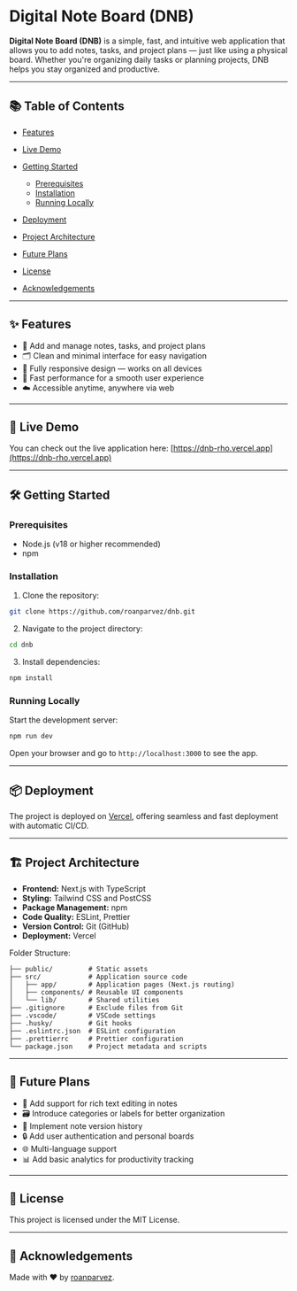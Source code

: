 # Digital Note Board (DNB)

**Digital Note Board (DNB)** is a simple, fast, and intuitive web application that allows you to add notes, tasks, and project plans — just like using a physical board. Whether you're organizing daily tasks or planning projects, DNB helps you stay organized and productive.

---

## 📚 Table of Contents

- [Features](#-features)
- [Live Demo](#-live-demo)
- [Getting Started](#-getting-started)

  - [Prerequisites](#prerequisites)
  - [Installation](#installation)
  - [Running Locally](#running-locally)

- [Deployment](#-deployment)
- [Project Architecture](#-project-architecture)
- [Future Plans](#-future-plans)
- [License](#-license)
- [Acknowledgements](#-acknowledgements)

---

## ✨ Features

- 📌 Add and manage notes, tasks, and project plans
- 🗂️ Clean and minimal interface for easy navigation
- 📱 Fully responsive design — works on all devices
- 🚀 Fast performance for a smooth user experience
- ☁️ Accessible anytime, anywhere via web

---

## 🔗 Live Demo

You can check out the live application here:
[https://dnb-rho.vercel.app](https://dnb-rho.vercel.app)

---

## 🛠️ Getting Started

### Prerequisites

- Node.js (v18 or higher recommended)
- npm

### Installation

1. Clone the repository:

```bash
git clone https://github.com/roanparvez/dnb.git
```

2. Navigate to the project directory:

```bash
cd dnb
```

3. Install dependencies:

```bash
npm install
```

### Running Locally

Start the development server:

```bash
npm run dev
```

Open your browser and go to `http://localhost:3000` to see the app.

---

## 📦 Deployment

The project is deployed on [Vercel](https://vercel.com), offering seamless and fast deployment with automatic CI/CD.

---

## 🏗️ Project Architecture

- **Frontend:** Next.js with TypeScript
- **Styling:** Tailwind CSS and PostCSS
- **Package Management:** npm
- **Code Quality:** ESLint, Prettier
- **Version Control:** Git (GitHub)
- **Deployment:** Vercel

Folder Structure:

```
├── public/         # Static assets
├── src/            # Application source code
│   ├── app/        # Application pages (Next.js routing)
│   ├── components/ # Reusable UI components
│   └── lib/        # Shared utilities
├── .gitignore      # Exclude files from Git
├── .vscode/        # VSCode settings
├── .husky/         # Git hooks
├── .eslintrc.json  # ESLint configuration
├── .prettierrc     # Prettier configuration
└── package.json    # Project metadata and scripts
```

---

## 🚀 Future Plans

- 📝 Add support for rich text editing in notes
- 🗃️ Introduce categories or labels for better organization
- 🔄 Implement note version history
- 🔒 Add user authentication and personal boards
- 🌐 Multi-language support
- 📊 Add basic analytics for productivity tracking

---

## 📄 License

This project is licensed under the MIT License.

---

## 🙌 Acknowledgements

Made with ❤️ by [roanparvez](https://github.com/roanparvez).
